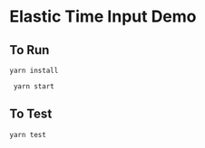 # Elastic Time Input Demo

## To Run

```yarn install```

``` yarn start```

## To Test

```yarn test```